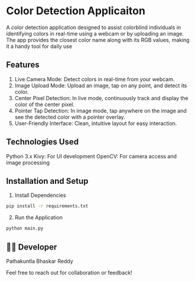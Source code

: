 #  Color Detection Applicaiton

A color detection application designed to assist colorblind individuals in identifying colors in real-time using a webcam or by uploading an image. The app provides the closest color name along with its RGB values, making it a handy tool for daily use


## Features

1. Live Camera Mode: Detect colors in real-time from your webcam.
2. Image Upload Mode: Upload an image, tap on any point, and detect its color.
3. Center Pixel Detection: In live mode, continuously track and display the color of the center pixel.
4. Pointer Tap Detection: In image mode, tap anywhere on the image and see the detected color with a pointer overlay.
5. User-Friendly Interface: Clean, intuitive layout for easy interaction.



##  Technologies Used

Python 3.x
Kivy: For UI development
OpenCV: For camera access and image processing

##  Installation and Setup

1.  Install Dependencies

```bash
pip install -r requirements.txt
```

2. Run the Application

```bash
python main.py
```

## 👨‍💻 Developer
Pathakuntla Bhaskar Reddy

Feel free to reach out for collaboration or feedback!



